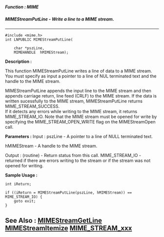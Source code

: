 ##### Function : MIME
##### MIMEStreamPutLine - Write a line to a MIME stream.
---
```
#include <mime.h>
int LNPUBLIC MIMEStreamPutLine(

	char *pszLine,
	MIMEHANDLE  hMIMEStream);
```
**Description :**

This function MIMEStreamPutLine writes a line of data to a MIME stream.  You 
must specify as input a pointer to a line of NUL terminated text and the handle 
to the MIME stream.

MIMEStreamPutLine appends the input line to the MIME stream and then appends 
carriage return, line feed (CRLF) to the MIME stream.  If the data is written 
sucessfully to the MIME stream, MIMEStreamPutLine returns MIME_STREAM_SUCCESS.  
If it detects any errors while writing to the MIME stream, it returns 
MIME_STREAM_IO.  Note that the MIME stream must be opened for write by 
specifying the MIME_STREAM_OPEN_WRITE flag on the MIMEStreamOpen call.


**Parameters :**
Input :
pszLine  -  A pointer to a line of NULL terminated text.

hMIMEStream  -  A handle to the MIME stream.

Output :
(routine)  -  Return status from this call.
	MIME_STREAM_IO - returned if there are errors writing to the stream or if the stream was not opened for writing.




**Sample Usage :**
```
int iReturn;

if ((iReturn = MIMEStreamPutLine(pszLine, hMIMEStream)) == MIME_STREAM_IO) {
	goto exit;
}

```
**See Also :**
[MIMEStreamGetLine](/reference/Func/MIMEStreamGetLine)
[MIMEStreamItemize](/reference/Func/MIMEStreamItemize)
[MIME_STREAM_xxx](/reference/Symb/MIME_STREAM_xxx)
---
